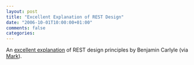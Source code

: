 ```yaml
---
layout: post
title: "Excellent Explanation of REST Design"
date: "2006-10-01T10:00:00+01:00"
comments: false
categories: 
---
```


<p>An <a href="http://www.soundadvice.id.au/blog/2006/09/29/#commonRESTQuestions">excellent explanation</a> of REST design principles by Benjamin Carlyle (via <a href="http://www.markbaker.ca/blog/2006/10/01/links-for-2006-10-01/">Mark</a>).</p>



